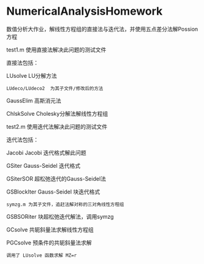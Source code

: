 # NumericalAnalysisHomework
数值分析大作业，解线性方程组的直接法与迭代法，并使用五点差分法解Possion方程

test1.m 	使用直接法解决此问题的测试文件

直接法包括：

LUsolve		LU分解方法

	LUdeco/LUdeco2	为其子文件/修改后的方法

GaussElim	高斯消元法

ChlskSolve	Cholesky分解法解线性方程组

test2.m 	使用迭代法解决此问题的测试文件

迭代法包括：

Jacobi		Jacobi 迭代格式解此问题

GSiter		Gauss-Seidel 迭代格式

GSiterSOR	超松弛迭代的Gauss-Seidel法

GSBlockIter	Gauss-Seidel 块迭代格式

	symzg.m 为其子文件，追赶法解对称的三对角线性方程组

GSBSORiter	块超松弛迭代解法，调用symzg

GCsolve		共轭斜量法求解线性方程组

PGCsolve	预条件的共轭斜量法求解

	调用了 LUsolve 函数求解 MZ=r
